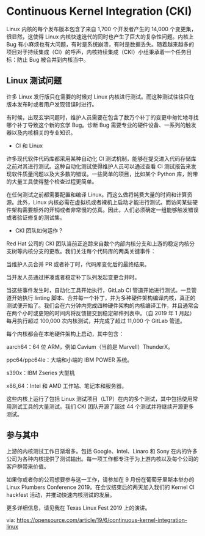 #   Continuous Kernel Integration (CKI)
Linux 内核的每个发布版本包含了来自 1,700 个开发者产生的 14,000 个变更集，很显然，这使得 Linux 内核快速迭代的同时也产生了巨大的复杂性问题。内核上 Bug 有小麻烦也有大问题，有时是系统崩溃，有时是数据丢失。随着越来越多的项目对于持续集成（CI）的呼声，内核持续集成（CKI）小组秉承着一个任务目标：防止 Bug 被合并到内核当中。

##  Linux 测试问题
许多 Linux 发行版只在需要的时候对 Linux 内核进行测试。而这种测试往往只在版本发布时或者用户发现错误时进行。

有时候，出现玄学问题时，维护人员需要在包含了数万个补丁的变更中匆忙地寻找哪个补丁导致这个新的玄学 Bug。诊断 Bug 需要专业的硬件设备、一系列的触发器以及内核相关的专业知识。

- CI 和 Linux

许多现代软件代码库都采用某种自动化 CI 测试机制，能够在提交进入代码存储库之前对其进行测试。这种自动化测试使得维护人员可以通过查看 CI 测试报告来发现软件质量问题以及大多数的错误。一些简单的项目，比如某个 Python 库，附带的大量工具使得整个检查过程更简单。

在任何测试之前都需要配置和编译 Linux。而这么做将耗费大量的时间和计算资源。此外，Linux 内核必需在虚拟机或者裸机上启动才能进行测试。而访问某些硬件架构需要额外的开销或者非常慢的仿真。因此，人们必须确定一组能够触发错误或者验证修复的测试集。

- CKI 团队如何运作？

Red Hat 公司的 CKI 团队当前正追踪来自数个内部内核分支和上游的稳定内核分支树等内核分支的更改。我们关注每个代码库的两类关键事件：

当维护人员合并 PR 或者补丁时，代码库变化后的最终结果。

当开发人员通过拼凑或者稳定补丁队列发起变更合并时。

当这些事件发生时，自动化工具开始执行，GitLab CI 管道开始进行测试。一旦管道开始执行 linting 脚本、合并每一个补丁，并为多种硬件架构编译内核，真正的测试便开始了。我们会在六分钟内完成四种硬件架构的内核编译工作，并且通常会在两个小时或更短的时间内将反馈提交到稳定邮件列表中。（自 2019 年 1 月起）每月执行超过 100,000 次内核测试，并完成了超过 11,000 个 GitLab 管道。

每个内核都会在本地硬件架构上启动，其中包含：

aarch64：64 位 ARM，例如 Cavium（当前是 Marvell）ThunderX。

ppc64/ppc64le：大端和小端的 IBM POWER 系统。

s390x：IBM Zseries 大型机

x86_64：Intel 和 AMD 工作站、笔记本和服务器。

这些内核上运行了包括 Linux 测试项目（LTP）在内的多个测试，其中包括使用常用测试工具的大量测试。我们 CKI 团队开源了超过 44 个测试并将继续开源更多测试。

## 参与其中

上游的内核测试工作日渐增多。包括 Google、Intel、Linaro 和 Sony 在内的许多公司为各种内核提供了测试输出。每一项工作都专注于为上游内核以及每个公司的客户群带来价值。

如果你或者你的公司想要参与这一工作，请参加在 9 月份在葡萄牙里斯本举办的 Linux Plumbers Conference 2019。在会议结束后的两天加入我们的 Kernel CI hackfest 活动，并推动快速内核测试的发展。

更多详细信息，请见我在 Texas Linux Fest 2019 上的演讲。

via: https://opensource.com/article/19/6/continuous-kernel-integration-linux
